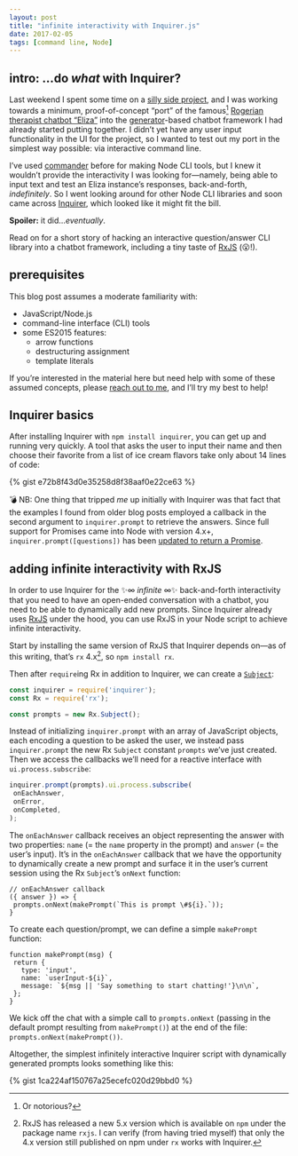 ```yaml
---
layout: post
title: "infinite interactivity with Inquirer.js"
date: 2017-02-05
tags: [command line, Node]
---
```


## intro: …do *what* with Inquirer?

Last weekend I spent some time on a [silly side project](https://github.com/jebeck/narkissos "jebeck on GitHub: narkissos"), and I was working towards a minimum, proof-of-concept “port” of the famous[^1] [Rogerian therapist chatbot “Eliza”](http://www.masswerk.at/elizabot/ "Eliza (elizabot.js)") into the [generator](https://developer.mozilla.org/en-US/docs/Web/JavaScript/Reference/Statements/function* "MDN: generator function")-based chatbot framework I had already started putting together. I didn’t yet have any user input functionality in the UI for the project, so I wanted to test out my port in the simplest way possible: via interactive command line.

I’ve used [commander](https://github.com/tj/commander.js/ "GitHub: commander.js") before for making Node CLI tools, but I knew it wouldn’t provide the interactivity I was looking for—namely, being able to input text and test an Eliza instance’s responses, back-and-forth, *indefinitely*. So I went looking around for other Node CLI libraries and soon came across [Inquirer](https://github.com/SBoudrias/Inquirer.js/ "GitHub: Inquirer"), which looked like it might fit the bill.

**Spoiler:** it did…*eventually*.

Read on for a short story of hacking an interactive question/answer CLI library into a chatbot framework, including a tiny taste of [RxJS](https://github.com/Reactive-Extensions/RxJS "GitHub: RxJS") (😮!).

## prerequisites

This blog post assumes a moderate familiarity with:

- JavaScript/Node.js
- command-line interface (CLI) tools
- some ES2015 features:
  - arrow functions
  - destructuring assignment
  - template literals

If you’re interested in the material here but need help with some of these assumed concepts, please [reach out to me](http://janabeck.com/contact/ "Jana Beck: Contact info"), and I’ll try my best to help!

## Inquirer basics

After installing Inquirer with `npm install inquirer`, you can get up and running very quickly. A tool that asks the user to input their name and then choose their favorite from a list of ice cream flavors take only about 14 lines of code:

{% gist e72b8f43d0e35258d8f38aaf0e22ce63 %}

💣 NB: One thing that tripped *me* up initially with Inquirer was that fact that the examples I found from older blog posts employed a callback in the second argument to `inquirer.prompt` to retrieve the answers. Since full support for Promises came into Node with version 4.x+, `inquirer.prompt([questions])` has been [updated to return a Promise](https://github.com/SBoudrias/Inquirer.js/issues/452 "Inquirer on GitHub: Issue #452 'Callback method does not work after 0.12.0'").

## adding infinite interactivity with RxJS

In order to use Inquirer for the ✨∞ *infinite* ∞✨ back-and-forth interactivity that you need to have an open-ended conversation with a chatbot, you need to be able to dynamically add new prompts. Since Inquirer already uses [RxJS](https://github.com/Reactive-Extensions/RxJS "GitHub: RxJS") under the hood, you can use RxJS in your Node script to achieve infinite interactivity.

Start by installing the same version of RxJS that Inquirer depends on—as of this writing, that’s `rx` 4.x[^2], so `npm install rx`.

Then after `require`ing Rx in addition to Inquirer, we can create a [`Subject`](http://xgrommx.github.io/rx-book/content/subjects/subject/index.html "RxJS Book: Subject"):

```javascript
const inquirer = require('inquirer');
const Rx = require('rx');

const prompts = new Rx.Subject();
```

Instead of initializing `inquirer.prompt` with an array of JavaScript objects, each encoding a question to be asked the user, we instead pass `inquirer.prompt` the new Rx `Subject` constant `prompts` we’ve just created. Then we access the callbacks we’ll need for a reactive interface with `ui.process.subscribe`:

```javascript
inquirer.prompt(prompts).ui.process.subscribe(
 onEachAnswer,
 onError,
 onCompleted,
);
```

The `onEachAnswer` callback receives an object representing the answer with two properties: `name` (= the `name` property in the prompt) and `answer` (= the user’s input). It’s in the `onEachAnswer` callback that we have the opportunity to dynamically create a new prompt and surface it in the user’s current session using the Rx `Subject`’s `onNext` function:

```
// onEachAnswer callback
({ answer }) => {
 prompts.onNext(makePrompt(`This is prompt \#${i}.`));
}
```

To create each question/prompt, we can define a simple `makePrompt` function:

```
function makePrompt(msg) {
 return {
   type: 'input',
   name: `userInput-${i}`,
   message: `${msg || 'Say something to start chatting!'}\n\n`,
 };
}
```

We kick off the chat with a simple call to `prompts.onNext` (passing in the default prompt resulting from `makePrompt()`) at the end of the file: `prompts.onNext(makePrompt())`.

Altogether, the simplest infinitely interactive Inquirer script with dynamically generated prompts looks something like this:

{% gist 1ca224af150767a25ecefc020d29bbd0 %}

[^1]: Or notorious?

[^2]: RxJS has released a new 5.x version which is available on `npm` under the package name `rxjs`. I can verify (from having tried myself) that only the 4.x version still published on npm under `rx` works with Inquirer.
